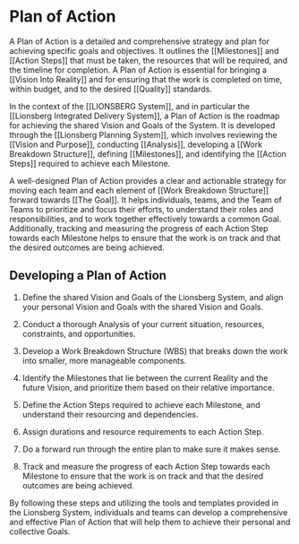 # Plan of Action

A Plan of Action is a detailed and comprehensive strategy and plan for achieving specific goals and objectives. It outlines the [[Milestones]] and [[Action Steps]] that must be taken, the resources that will be required, and the timeline for completion. A Plan of Action is essential for bringing a [[Vision Into Reality]] and for ensuring that the work is completed on time, within budget, and to the desired [[Quality]] standards.

In the context of the [[LIONSBERG System]], and in particular the [[Lionsberg Integrated Delivery System]], a Plan of Action is the roadmap for achieving the shared Vision and Goals of the System. It is developed through the [[Lionsberg Planning System]], which involves reviewing the [[Vision and Purpose]],  conducting [[Analysis]], developing a [[Work Breakdown Structure]], defining [[Milestones]], and identifying the [[Action Steps]] required to achieve each Milestone.

A well-designed Plan of Action provides a clear and actionable strategy for moving each team and each element of [[Work Breakdown Structure]] forward towards [[The Goal]]. It helps individuals, teams, and the Team of Teams to prioritize and focus their efforts, to understand their roles and responsibilities, and to work together effectively towards a common Goal. Additionally, tracking and measuring the progress of each Action Step towards each Milestone helps to ensure that the work is on track and that the desired outcomes are being achieved.

## Developing a Plan of Action

1.  Define the shared Vision and Goals of the Lionsberg System, and align your personal Vision and Goals with the shared Vision and Goals.
    
2.  Conduct a thorough Analysis of your current situation, resources, constraints, and opportunities.
    
3.  Develop a Work Breakdown Structure (WBS) that breaks down the work into smaller, more manageable components.
    
4.  Identify the Milestones that lie between the current Reality and the future Vision, and prioritize them based on their relative importance.
    
5.  Define the Action Steps required to achieve each Milestone, and understand their resourcing and dependencies.
    
6.  Assign durations and resource requirements to each Action Step.
    
7.  Do a forward run through the entire plan to make sure it makes sense.
    
8.  Track and measure the progress of each Action Step towards each Milestone to ensure that the work is on track and that the desired outcomes are being achieved.
    

By following these steps and utilizing the tools and templates provided in the Lionsberg System, individuals and teams can develop a comprehensive and effective Plan of Action that will help them to achieve their personal and collective Goals.